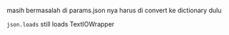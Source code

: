 masih bermasalah di params.json nya harus di convert ke dictionary dulu 

`json.loads` still loads TextIOWrapper
